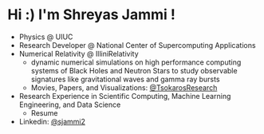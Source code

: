 # Hi :) I'm Shreyas Jammi ! 
- Physics @ UIUC
- Research Developer @ National Center of Supercomputing Applications
- Numerical Relativity @ IlliniRelativity 
    - dynamic numerical simulations on high performance computing systems of Black Holes and Neutron Stars to study observable signatures like gravitational waves and gamma ray bursts
    - Movies, Papers, and Visualizations: [@TsokarosResearch](https://tsokaros.github.io/movies/)
- Research Experience in Scientific Computing, Machine Learning Engineering, and Data Science
    - Resume
- Linkedin: [@sjammi2](https://www.linkedin.com/in/sjammi2/)

<!--
**sjammi2/sjammi2** is a ✨ _special_ ✨ repository because its `README.md` (this file) appears on your GitHub profile.

Here are some ideas to get you started:

- 🔭 I’m currently working on ...
- 🌱 I’m currently learning ...
- 👯 I’m looking to collaborate on ...
- 🤔 I’m looking for help with ...
- 💬 Ask me about ...
- 📫 How to reach me: ...
- 😄 Pronouns: ...
- ⚡ Fun fact: ...
-->
